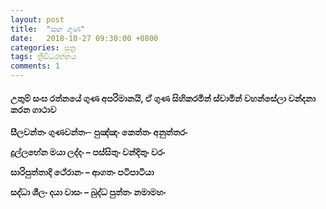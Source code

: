 ```yaml
---
layout: post
title:  "සඟ ගුණ"
date:   2018-10-27 09:30:00 +0800
categories: සුත්‍ර
tags: ත්‍රීවිධරත්නය
comments: 1
---
```


#### උතුම් සංඝ රත්නයේ ගුණ අපරිමානයි, ඒ ගුණ සිහිකරමින් ස්වාමින් වහන්සේලා වන්දනා කරන ගාථාව

<b>සීලවන්තං ගුණවන්තං</b>– **පුඤ්ඤං කෙත්තං අනුත්තරං**

**දුල්ලභේන මයා ලද්දං – පස්සිතුං වන්දිතුං වරං**

**සාරිපුත්තාදි ථේරානං – ආගතං පටිපාටියා**

**සද්ධා ශීලං දයා වාසං – බුද්ධ පුත්තං නමාමහං**
